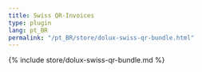 ```yaml
---
title: Swiss QR-Invoices
type: plugin
lang: pt_BR
permalink: "/pt_BR/store/dolux-swiss-qr-bundle.html"
---
```


{% include store/dolux-swiss-qr-bundle.md %}
